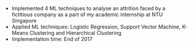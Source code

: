 - Implemented 4 ML techniques to analyse an attrition faced by a fictitious company as a part of my academic internship at NTU Singapore
- Applied ML techniques: Logistic Regression, Support Vector Machine, K-Means Clustering and Hierarchical Clustering
- Implementation time: End of 2017
